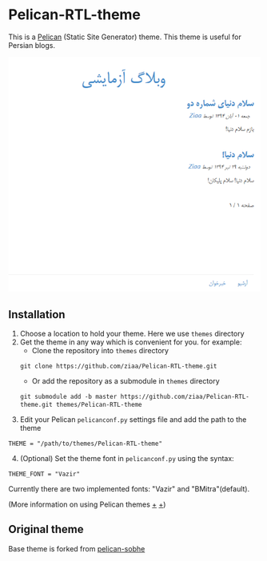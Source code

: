 # Pelican-RTL-theme
This is a [Pelican](http://getpelican.com) (Static Site Generator) theme.
This theme is useful for Persian blogs.

![Pelican-RTL-theme Preview](./Preview.PNG "Pelican-RTL-theme Preview")

## Installation
1. Choose a location to hold your theme. Here we use `themes` directory
2. Get the theme in any way which is convenient for you. for example:
	* Clone the repository into `themes` directory
	```
	git clone https://github.com/ziaa/Pelican-RTL-theme.git
	```
	* Or add the repository as a submodule in `themes` directory
	```
	git submodule add -b master https://github.com/ziaa/Pelican-RTL-theme.git themes/Pelican-RTL-theme
	```
3. Edit your Pelican `pelicanconf.py` settings file and add the path to the theme
```
THEME = "/path/to/themes/Pelican-RTL-theme"
```

4. (Optional) Set the theme font in `pelicanconf.py` using the syntax:
```
THEME_FONT = "Vazir"
```

Currently there are two implemented fonts: "Vazir" and "BMitra"(default).

(More information on using Pelican themes
  [+](https://github.com/getpelican/pelican-themes#using-themes)
  [+](http://docs.getpelican.com/en/3.6.0/pelican-themes.html))
## Original theme
Base theme is forked from [pelican-sobhe
](https://github.com/sobhe/pelican-sobhe/tree/ca2602c37ec772767ad0f57a3816faab6191b57e)
